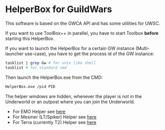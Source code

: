 # HelperBox for GuildWars

This software is based on the GWCA API and has some utilities for UWSC.

If you want to use ToolBox++ in parallel, you have to start Toolbox **before** starting this HelperBox.  

If you want to launch the HelperBox for a certain GW instance (Multi-launcher use-case), you have to get the process id of the GW instance:

```bash
tasklist | grep Gw # for unix like shell
tasklist # for standard cmd
```

Then launch the HelperBox.exe from the CMD:

```bash
HelperBox.exe /pid PID
```

The helper windows are hidden, whenever the player is not in the Underworld or an outpost where you can join the Underworld.

- For EMO Helper see [here](./Emo.md)
- For Mesmer (LT/Spiker) Helper see [here](./Mesmer.md)
- For Terra (currently T2) Helper see [here](./Terra.md)
